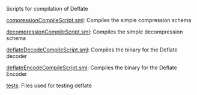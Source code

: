 Scripts for compilation of Deflate

[compressionCompileScript.sml](compressionCompileScript.sml):
Compiles the simple compression schema

[decompressionCompileScript.sml](decompressionCompileScript.sml):
Compiles the simple decompression schema

[deflateDecodeCompileScript.sml](deflateDecodeCompileScript.sml):
Compiles the binary for the Deflate decoder

[deflateEncodeCompileScript.sml](deflateEncodeCompileScript.sml):
Compiles the binary for the Deflate Encoder

[tests](tests):
Files used for testing deflate
